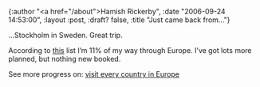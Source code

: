 {:author "<a href=\"/about\">Hamish Rickerby</a>", :date "2006-09-24 14:53:00", :layout :post, :draft? false, :title "Just came back from..."}

<div><div><p>...Stockholm in Sweden.  Great trip.</p>	<p>According to <a href="http://www.listsofbests.com/list/7915/compare/rickerbh">this</a> list I&#8217;m 11% of my way through Europe.  I&#8217;ve got lots more planned, but nothing new booked.</p></div><div>See more progress on: <a href="http://www.43things.com/people/progress/rickerbh?on=2120340">visit every country in Europe</a></div></div>
